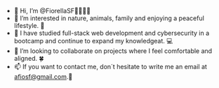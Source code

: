 - 👋 Hi, I’m @FiorellaSF👨‍👩‍👧‍👧
- 👀 I’m interested in nature, animals, family and enjoying a peaceful lifestyle. 🍁
- 🌱 I have studied full-stack web development and cybersecurity in a bootcamp and continue to expand my knowledgeat. 💻
- 💞️ I’m looking to collaborate on projects where I feel comfortable and aligned. 🍀
- 📫 If you want to contact me, don´t hesitate to write me an email at afiosf@gmail.com.🍃

<!---
FiorellaSF/FiorellaSF is a ✨ special ✨ repository because its `README.md` (this file) appears on your GitHub profile.
You can click the Preview link to take a look at your changes.
--->
